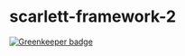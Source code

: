 # scarlett-framework-2

[![Greenkeeper badge](https://badges.greenkeeper.io/scarlettgamestudio/scarlett-framework-2.svg)](https://greenkeeper.io/)